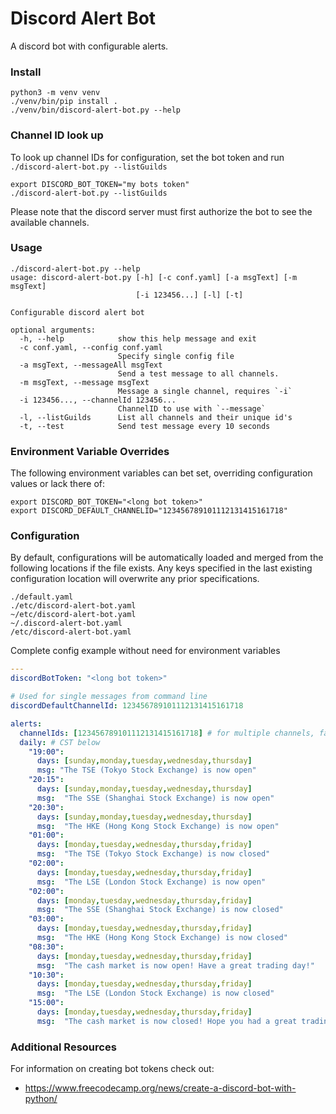 # Discord Alert Bot

A discord bot with configurable alerts.

### Install
```
python3 -m venv venv
./venv/bin/pip install .
./venv/bin/discord-alert-bot.py --help
```

### Channel ID look up
To look up channel IDs for configuration, set the bot token and run `./discord-alert-bot.py --listGuilds`
```
export DISCORD_BOT_TOKEN="my bots token"
./discord-alert-bot.py --listGuilds
```
Please note that the discord server must first authorize the bot to see the available channels.

### Usage
```
./discord-alert-bot.py --help
usage: discord-alert-bot.py [-h] [-c conf.yaml] [-a msgText] [-m msgText]
                            [-i 123456...] [-l] [-t]

Configurable discord alert bot

optional arguments:
  -h, --help            show this help message and exit
  -c conf.yaml, --config conf.yaml
                        Specify single config file
  -a msgText, --messageAll msgText
                        Send a test message to all channels.
  -m msgText, --message msgText
                        Message a single channel, requires `-i`
  -i 123456..., --channelId 123456...
                        ChannelID to use with `--message`
  -l, --listGuilds      List all channels and their unique id's
  -t, --test            Send test message every 10 seconds

```

### Environment Variable Overrides

The following environment variables can bet set, overriding configuration values or lack there of:
```
export DISCORD_BOT_TOKEN="<long bot token>"
export DISCORD_DEFAULT_CHANNELID="123456789101112131415161718"
```

### Configuration
By default, configurations will be automatically loaded and merged from the following locations if the file exists. Any keys specified in the last existing configuration location will overwrite any prior specifications.
```
./default.yaml
./etc/discord-alert-bot.yaml
~/etc/discord-alert-bot.yaml
~/.discord-alert-bot.yaml
/etc/discord-alert-bot.yaml
```

Complete config example without need for environment variables
```default.yaml
---
discordBotToken: "<long bot token>"

# Used for single messages from command line
discordDefaultChannelId: 123456789101112131415161718

alerts:
  channelIds: [123456789101112131415161718] # for multiple channels, fall back to `discordDefaultChannelId` if not specified
  daily: # CST below
    "19:00":
      days: [sunday,monday,tuesday,wednesday,thursday]
      msg: "The TSE (Tokyo Stock Exchange) is now open"
    "20:15":
      days: [sunday,monday,tuesday,wednesday,thursday]
      msg:  "The SSE (Shanghai Stock Exchange) is now open"
    "20:30":
      days: [sunday,monday,tuesday,wednesday,thursday]
      msg:  "The HKE (Hong Kong Stock Exchange) is now open"
    "01:00":
      days: [monday,tuesday,wednesday,thursday,friday]
      msg:  "The TSE (Tokyo Stock Exchange) is now closed"
    "02:00":
      days: [monday,tuesday,wednesday,thursday,friday]
      msg:  "The LSE (London Stock Exchange) is now open"
    "02:00":
      days: [monday,tuesday,wednesday,thursday,friday]
      msg:  "The SSE (Shanghai Stock Exchange) is now closed"
    "03:00":
      days: [monday,tuesday,wednesday,thursday,friday]
      msg:  "The HKE (Hong Kong Stock Exchange) is now closed"
    "08:30":
      days: [monday,tuesday,wednesday,thursday,friday]
      msg:  "The cash market is now open! Have a great trading day!"
    "10:30":
      days: [monday,tuesday,wednesday,thursday,friday]
      msg:  "The LSE (London Stock Exchange) is now closed"
    "15:00":
      days: [monday,tuesday,wednesday,thursday,friday]
      msg:  "The cash market is now closed! Hope you had a great trading day!"

```

### Additional Resources
For information on creating bot tokens check out:
  - https://www.freecodecamp.org/news/create-a-discord-bot-with-python/

